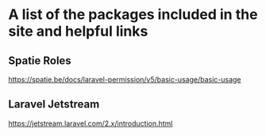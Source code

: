 # A list of the packages included in the site and helpful links

## Spatie Roles

https://spatie.be/docs/laravel-permission/v5/basic-usage/basic-usage

## Laravel Jetstream
https://jetstream.laravel.com/2.x/introduction.html 
 